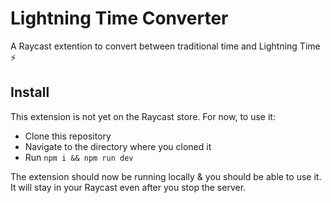 # Lightning Time Converter

A Raycast extention to convert between traditional time and Lightning Time ⚡

## Install

This extension is not yet on the Raycast store. For now, to use it:

- Clone this repository
- Navigate to the directory where you cloned it
- Run `npm i && npm run dev`

The extension should now be running locally & you should be able to use it. It will stay in your Raycast even after you stop the server.
